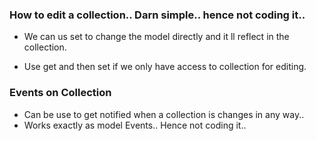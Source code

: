 ### How to edit a collection.. Darn simple.. hence not coding it..

* We can us set to change the model directly and it ll reflect in the collection.

* Use get and then set if we only have access to collection for editing.

### Events on Collection

* Can be use to get notified when a collection is changes in any way..
* Works exactly as model Events.. Hence not coding it.. 
